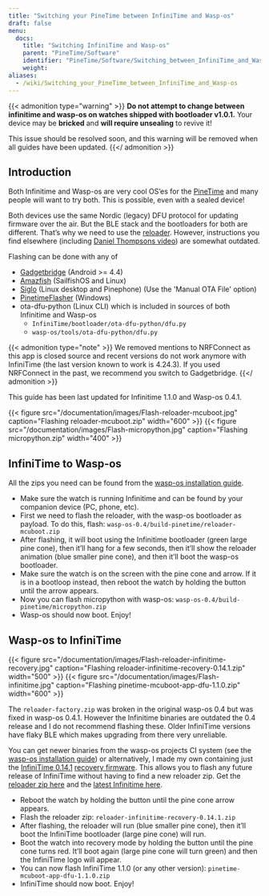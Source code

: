 ```yaml
---
title: "Switching your PineTime between InfiniTime and Wasp-os"
draft: false
menu:
  docs:
    title: "Switching InfiniTime and Wasp-os"
    parent: "PineTime/Software"
    identifier: "PineTime/Software/Switching_between_InfiniTime_and_Wasp-os"
    weight:
aliases:
  - /wiki/Switching_your_PineTime_between_InfiniTime_and_Wasp-os
---
```


{{< admonition type="warning" >}}
**Do not attempt to change between infinitime and wasp-os on watches shipped with bootloader v1.0.1.** Your device may be **bricked** and **will require unsealing** to revive it!

This issue should be resolved soon, and this warning will be removed when all guides have been updated.
{{</ admonition >}}

## Introduction

Both Infinitime and Wasp-os are very cool OS’es for the [PineTime](/documentation/PineTime) and many people will want to try both. This is possible, even with a sealed device!

Both devices use the same Nordic (legacy) DFU protocol for updating firmware over the air. But the BLE stack and the bootloaders for both are different. That’s why we need to use the [reloader](https://github.com/daniel-thompson/wasp-reloader). However, instructions you find elsewhere (including [Daniel Thompsons video](https://www.youtube.com/watch?v=lPasAt1LJmo)) are somewhat outdated.

Flashing can be done with any of

* [Gadgetbridge](https://www.gadgetbridge.org) (Android >= 4.4)
* [Amazfish](https://github.com/piggz/harbour-amazfish) (SailfishOS and Linux)
* [Siglo](https://github.com/alexr4535/siglo) (Linux desktop and Pinephone) (Use the 'Manual OTA File' option)
* [PinetimeFlasher](https://github.com/ZephyrLabs/PinetimeFlasher) (Windows)
* ota-dfu-python (Linux CLI) which is included in sources of both Infinitime and Wasp-os
  * `InfiniTime/bootloader/ota-dfu-python/dfu.py`
  * `wasp-os/tools/ota-dfu-python/dfu.py`

{{< admonition type="note" >}}
 We removed mentions to NRFConnect as this app is closed source and recent versions do not work anymore with InfiniTime (the last version known to work is 4.24.3). If you used NRFConnect in the past, we recommend you switch to Gadgetbridge.
{{</ admonition >}}

This guide has been last updated for Infinitime 1.1.0 and Wasp-os 0.4.1.

{{< figure src="/documentation/images/Flash-reloader-mcuboot.jpg" caption="Flashing reloader-mcuboot.zip" width="600" >}}
{{< figure src="/documentation/images/Flash-micropython.jpg" caption="Flashing micropython.zip" width="400" >}}

## InfiniTime to Wasp-os

All the zips you need can be found from the [wasp-os installation guide](https://wasp-os.readthedocs.io/en/latest/install.html#binary-downloads).

* Make sure the watch is running Infinitime and can be found by your companion device (PC, phone, etc).
* First we need to flash the reloader, with the wasp-os bootloader as payload. To do this, flash: `wasp-os-0.4/build-pinetime/reloader-mcuboot.zip`
* After flashing, it will boot using the Infinitime bootloader (green large pine cone), then it’ll hang for a few seconds, then it’ll show the reloader animation (blue smaller pine cone), and then it’ll boot the wasp-os bootloader.
* Make sure the watch is on the screen with the pine cone and arrow. If it is in a bootloop instead, then reboot the watch by holding the button until the arrow appears.
* Now you can flash micropython with wasp-os: `wasp-os-0.4/build-pinetime/micropython.zip`
* Wasp-os should now boot. Enjoy!

## Wasp-os to InfiniTime

{{< figure src="/documentation/images/Flash-reloader-infinitime-recovery.jpg" caption="Flashing reloader-infinitime-recovery-0.14.1.zip" width="500" >}}
{{< figure src="/documentation/images/Flash-infinitime.jpg" caption="Flashing pinetime-mcuboot-app-dfu-1.1.0.zip" width="600" >}}

The `reloader-factory.zip` was broken in the original wasp-os 0.4 but was fixed in wasp-os 0.4.1. However the Infinitime binaries are outdated the 0.4 release and I do not recommend flashing these. Older InfiniTime versions have flaky BLE which makes upgrading from there very unreliable.

You can get newer binaries from the wasp-os projects CI system (see the [wasp-os installation guide](https://wasp-os.readthedocs.io/en/latest/install.html#binary-downloads)) or alternatively, I made my own containing just the [InfiniTime 0.14.1](https://github.com/JF002/InfiniTime/releases/tag/0.14.1) [recovery firmware](https://github.com/JF002/pinetime-mcuboot-bootloader/blob/develop/README.md#recovery-firmware). This allows you to flash any future release of InfiniTime without having to find a new reloader zip. Get the [reloader zip here](https://github.com/Peetz0r/wasp-reloader/releases/tag/infinitime-0.14.1-recovery) and the [latest Infinitime here](https://github.com/JF002/InfiniTime/releases).

* Reboot the watch by holding the button until the pine cone arrow appears.
* Flash the reloader zip: `reloader-infinitime-recovery-0.14.1.zip`
* After flashing, the reloader will run (blue smaller pine cone), then it’ll boot the InfiniTime bootloader (large pine cone) will run.
* Boot the watch into recovery mode by holding the button until the pine cone turns red. It’ll boot again (large pine cone will turn green) and then the InfiniTime logo will appear.
* You can now flash InfiniTime 1.1.0 (or any other version): `pinetime-mcuboot-app-dfu-1.1.0.zip`
* InfiniTime should now boot. Enjoy!
